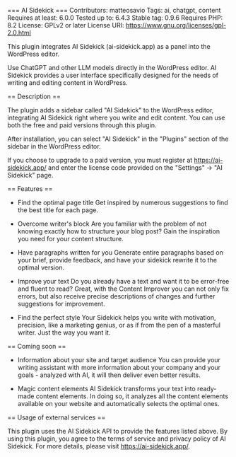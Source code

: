 === AI Sidekick ===
Contributors: matteosavio
Tags: ai, chatgpt, content
Requires at least: 6.0.0
Tested up to: 6.4.3
Stable tag: 0.9.6
Requires PHP: 8.2
License: GPLv2 or later
License URI: https://www.gnu.org/licenses/gpl-2.0.html

This plugin integrates AI Sidekick (ai-sidekick.app) as a panel into the WordPress editor.

Use ChatGPT and other LLM models directly in the WordPress editor. AI Sidekick provides a user interface specifically designed for the needs of writing and editing content in WordPress.

== Description ==

The plugin adds a sidebar called "AI Sidekick" to the WordPress editor, integrating AI Sidekick right where you write and edit content. You can use both the free and paid versions through this plugin.

After installation, you can select "AI Sidekick" in the "Plugins" section of the sidebar in the WordPress editor.

If you choose to upgrade to a paid version, you must register at https://ai-sidekick.app/ and enter the license code provided on the "Settings" -> "AI Sidekick" page.

== Features ==

-   Find the optimal page title
    Get inspired by numerous suggestions to find the best title for each page.

-   Overcome writer's block
    Are you familiar with the problem of not knowing exactly how to structure your blog post?
    Gain the inspiration you need for your content structure.

-   Have paragraphs written for you
    Generate entire paragraphs based on your brief, provide feedback, and have your sidekick rewrite it to the optimal version.

-   Improve your text
    Do you already have a text and want it to be error-free and fluent to read? Great, with the Content Improver you can not only fix errors, but also receive precise descriptions of changes and further suggestions for improvement.

-   Find the perfect style
    Your Sidekick helps you write with motivation, precision, like a marketing genius, or as if from the pen of a masterful writer. Just the way you want it.

== Coming soon ==

-   Information about your site and target audience
    You can provide your writing assistant with more information about your company and your goals - analyzed with AI, it will then deliver even better results.

-   Magic content elements
    AI Sidekick transforms your text into ready-made content elements. In doing so, it analyzes all the content elements available on your website and automatically selects the optimal ones.

== Usage of external services ==

This plugin uses the AI Sidekick API to provide the features listed above. By using this plugin, you agree to the terms of service and privacy policy of AI Sidekick. For more details, please visit https://ai-sidekick.app/.